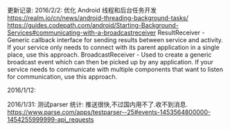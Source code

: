 更新记录:
2016/2/2:
优化 Android 线程和后台任务开发
https://realm.io/cn/news/android-threading-background-tasks/
https://guides.codepath.com/android/Starting-Background-Services#communicating-with-a-broadcastreceiver
ResultReceiver - Generic callback interface for sending results between service and activity. If your service only needs to connect with its parent application in a single place, use this approach.
BroadcastReceiver - Used to create a generic broadcast event which can then be picked up by any application. If your service needs to communicate with multiple components that want to listen for communication, use this approach.

2016/1/12:

2016/1/31:
测试parser 统计:
推送很快,不过国内用不了.收不到消息.
https://www.parse.com/apps/testparser--25#events-1453564800000-1454255999999-api_requests